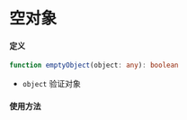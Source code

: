 # 空对象

#### 定义

``` typescript
function emptyObject(object: any): boolean
```

- `object` 验证对象

#### 使用方法

``` typescript
```
